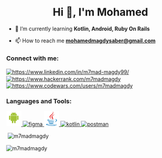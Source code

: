 <h1 align="center">Hi 👋, I'm Mohamed</h1>

- 🌱 I’m currently learning **Kotlin, Android, Ruby On Rails**

- 📫 How to reach me **mohamedmagdysaber@gmail.com**

<h3 align="left">Connect with me:</h3>
<p align="left">
<a href="https://www.linkedin.com/in/m7mad-magdy99/" target="blank"><img align="center" src="https://raw.githubusercontent.com/rahuldkjain/github-profile-readme-generator/master/src/images/icons/Social/linked-in-alt.svg" alt="https://www.linkedin.com/in/m7mad-magdy99/" height="30" width="40" /></a>
<a href="https://www.hackerrank.com/m7madmagdy" target="blank"><img align="center" src="https://raw.githubusercontent.com/rahuldkjain/github-profile-readme-generator/master/src/images/icons/Social/hackerrank.svg" alt="https://www.hackerrank.com/m7madmagdy" height="30" width="40" /></a>
<a href="https://www.codewars.com/users/m7madmagdy/" target="blank"><img align="center" src="https://cloud.githubusercontent.com/assets/2475572/4743290/2dcf20cc-5a26-11e4-89fb-62b861e5b29c.png"
alt="https://www.codewars.com/users/m7madmagdy" height="40" width="40" /></a>
</p>

<h3 align="left">Languages and Tools:</h3>
<p align="left"> <a href="https://developer.android.com" target="_blank" rel="noreferrer"> <img src="https://raw.githubusercontent.com/devicons/devicon/master/icons/android/android-original-wordmark.svg" alt="android" width="40" height="40"/> </a> <a href="https://www.figma.com/" target="_blank" rel="noreferrer"> <img src="https://www.vectorlogo.zone/logos/figma/figma-icon.svg" alt="figma" width="40" height="40"/> </a> <a href="https://www.java.com" target="_blank" rel="noreferrer"> <img src="https://raw.githubusercontent.com/devicons/devicon/master/icons/java/java-original.svg" alt="java" width="40" height="40"/> </a> <a href="https://kotlinlang.org" target="_blank" rel="noreferrer"> <img src="https://www.vectorlogo.zone/logos/kotlinlang/kotlinlang-icon.svg" alt="kotlin" width="40" height="40"/> </a> <a href="https://postman.com" target="_blank" rel="noreferrer"> <img src="https://www.vectorlogo.zone/logos/getpostman/getpostman-icon.svg" alt="postman" width="40" height="40"/> </a> </p>


<p>&nbsp;<img align="center" src="https://github-readme-stats.vercel.app/api?username=m7madmagdy&show_icons=true&locale=en" alt="m7madmagdy" /></p>

<p><img align="center" src="https://github-readme-streak-stats.herokuapp.com/?user=m7madmagdy&" alt="m7madmagdy" /></p>
